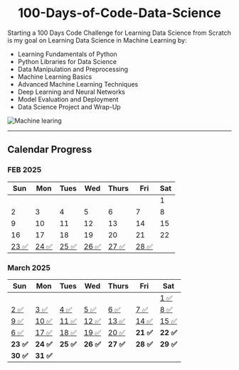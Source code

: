 # <h1 align = "center">100-Days-of-Code-Data-Science</h1>

Starting a 100 Days Code Challenge for Learning Data Science from Scratch is my goal on Learning Data Science in Machine Learning by:
  - Learning Fundamentals of Python
  - Python Libraries for Data Science
  - Data Manipulation and Preprocessing
  - Machine Learning Basics
  - Advanced Machine Learning Techniques
  - Deep Learning and Neural Networks
  - Model Evaluation and Deployment
  - Data Science Project and Wrap-Up

![Machine learing](https://github.com/user-attachments/assets/a1cdcb0a-59b8-4eb8-9010-82f8921183e7)

--- 
## Calendar Progress

### FEB 2025

| Sun | Mon | Tues | Wed | Thurs | Fri | Sat |
|------|------|------|------|--------|------|------|
|  |  |  |  |  |  | 1 |
| 2 | 3 | 4 | 5 | 6 | 7 | 8 |
| 9 | 10 | 11 | 12 | 13 | 14 | 15 |
| 16 | 17 | 18 | 19 | 20 | 21 | 22 |
| [23 ✅](https://github.com/Mrprajapati18/100-Days-of-Code-Data-Science/tree/main/01.%20Day%201%20-%20Pyhton%20Basics) | [24 ✅](https://github.com/Mrprajapati18/100-Days-of-Code-Data-Science/tree/main/02.%20Day%202%20-%20Functions%20and%20Modules) | [25 ✅](https://github.com/Mrprajapati18/100-Days-of-Code-Data-Science/tree/main/03.%20Day%203%20-%20Control%20Constructors) | [26 ✅](https://github.com/Mrprajapati18/100-Days-of-Code-Data-Science/tree/main/04.%20Day4%20-%20Data-Structure) | [27 ✅](https://github.com/Mrprajapati18/100-Days-of-Code-Data-Science/tree/main/05.%20Day5%20-%20NumPy) | [28 ✅](https://github.com/Mrprajapati18/100-Days-of-Code-Data-Science/tree/main/06.%20Day%20-%20Pandas) |  |





### March 2025




| Sun  | Mon  | Tues | Wed  | Thurs | Fri  | Sat  |
|------|------|------|------|--------|------|------|
|      |      |      |      |      |      | [1 ✅](https://github.com/Mrprajapati18/100-Days-of-Code-Data-Science/tree/main/07.%20Day%20-%20Matplotlib_Introduction) |
| [2 ✅](https://github.com/Mrprajapati18/100-Days-of-Code-Data-Science/tree/main/08.%20Day%20-%20Matplotlib%20Labels%20and%20Title) | [3 ✅](https://github.com/Mrprajapati18/100-Days-of-Code-Data-Science/tree/main/09.%20Day%20-%20Matplotlib%20Data%20Visualization) | [4 ✅](https://github.com/Mrprajapati18/100-Days-of-Code-Data-Science/tree/main/09.%20Day%20-%20Matplotlib%20Data%20Visualization) | [5 ✅](https://github.com/Mrprajapati18/100-Days-of-Code-Data-Science/tree/main/09.%20Day%20-%20Matplotlib%20Data%20Visualization) | [6 ✅](https://github.com/Mrprajapati18/100-Days-of-Code-Data-Science/tree/main/09.%20Day%20-%20Matplotlib%20Data%20Visualization) | [7 ✅](https://github.com/Mrprajapati18/100-Days-of-Code-Data-Science/tree/main/09.%20Day%20-%20Matplotlib%20Data%20Visualization) | [8 ✅](https://github.com/Mrprajapati18/100-Days-of-Code-Data-Science/tree/main/09.%20Day%20-%20Matplotlib%20Data%20Visualization) |
| [9 ✅](https://github.com/Mrprajapati18/100-Days-of-Code-Data-Science/tree/main/09.%20Day%20-%20Matplotlib%20Data%20Visualization) | [10 ✅](https://github.com/Mrprajapati18/100-Days-of-Code-Data-Science/blob/main/10.%20Day%20-%20Matplotlib%20Scatter%20And%20sub%20plot/Sub%20Plot%20Function.ipynb) | [11 ✅](https://github.com/Mrprajapati18/100-Days-of-Code-Data-Science/blob/main/10.%20Day%20-%20Matplotlib%20Scatter%20And%20sub%20plot/Sub%20Plot%20Function.ipynb) | [12 ✅](https://github.com/Mrprajapati18/100-Days-of-Code-Data-Science/blob/main/10.%20Day%20-%20Matplotlib%20Scatter%20And%20sub%20plot/Sub%20Plot%20Function.ipynb) | [13 ✅](https://github.com/Mrprajapati18/100-Days-of-Code-Data-Science/blob/main/11.%20Day%20-%20Seaborn%20Intro/Iris.csv) | [14 ✅](https://github.com/Mrprajapati18/100-Days-of-Code-Data-Science/blob/main/11.%20Day%20-%20Seaborn%20Intro/Iris.csv) | [15 ✅](https://github.com/Mrprajapati18/100-Days-of-Code-Data-Science/blob/main/11.%20Day%20-%20Seaborn%20Intro/Seaborn%20Intro.ipynb) |
| [6 ✅](https://github.com/Mrprajapati18/100-Days-of-Code-Data-Science/blob/main/12.%20Day%20-%20Data%20Pre-Processing/Churn_Modelling.csv) | [17 ✅](https://github.com/Mrprajapati18/100-Days-of-Code-Data-Science/blob/main/12.%20Day%20-%20Data%20Pre-Processing/Churn_Modelling.csv) | [18 ✅](https://github.com/Mrprajapati18/100-Days-of-Code-Data-Science/blob/main/12.%20Day%20-%20Data%20Pre-Processing/Data%20Pre-Processing.ipynb) | [19 ✅](https://github.com/Mrprajapati18/100-Days-of-Code-Data-Science/blob/main/12.%20Day%20-%20Data%20Pre-Processing/Data%20Pre-Processing.ipynb) | [20 ✅](https://github.com/Mrprajapati18/100-Days-of-Code-Data-Science/blob/main/12.%20Day%20-%20Data%20Pre-Processing/Data%20Pre-Processing.ipynb) | **21 ✅** | **22 ✅** |
| **23 ✅** | **24 ✅** | **25 ✅** | **26 ✅** | **27 ✅** | **28 ✅** | **29 ✅** |
| **30 ✅** | **31 ✅** |  |  |  |  |  |

